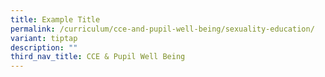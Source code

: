 ```yaml
---
title: Example Title
permalink: /curriculum/cce-and-pupil-well-being/sexuality-education/
variant: tiptap
description: ""
third_nav_title: CCE & Pupil Well Being
---
```

